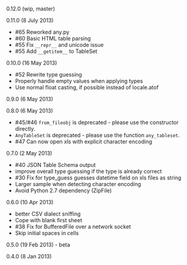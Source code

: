 0.12.0 (wip, master)

0.11.0 (8 July 2013)
* #65 Reworked any.py
* #60 Basic HTML table parsing
* #55 Fix `__repr__` and unicode issue
* #55 Add `__getitem__` to TableSet

0.10.0 (16 May 2013)
* #52 Rewrite type guessing
* Properly handle empty values when applying types
* Use normal float casting, if possible instead of locale.atof

0.9.0 (6 May 2013)

0.8.0 (6 May 2013)
* #45/#46 `from_fileobj` is deprecated - please use the constructor directly.
* `AnyTableSet` is deprecated - please use the function `any_tableset`.
* #47 Can now open xls with explicit character encoding

0.7.0 (2 May 2013)
* #40 JSON Table Schema output
* improve overall type guessing if the type is already correct
* #30 Fix for type_guess guesses datetime field on xls files as string
* Larger sample when detecting character encoding
* Avoid Python 2.7 dependency (ZipFile)

0.6.0 (10 Apr 2013)
* better CSV dialect sniffing
* Cope with blank first sheet
* #38 Fix for BufferedFile over a network socket
* Skip initial spaces in cells

0.5.0 (19 Feb 2013) - beta

0.4.0 (8 Jan 2013)
